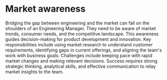 #  Market awareness

Bridging the gap between engineering and the market can fall on the shoulders of an Engineering Manager. They need to be aware of market trends, consumer needs, and the competitive landscape. This awareness guides decision-making for product development and innovation. Key responsibilities include using market research to understand customer requirements, identifying gaps in current offerings, and aligning the team's work with business goals. Challenges include keeping pace with rapid market changes and making relevant decisions. Success requires strong strategic thinking, analytical skills, and effective communication to relay market insights to the team.